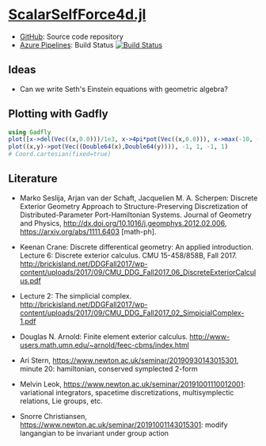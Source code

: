 # [ScalarSelfForce4d.jl](https://github.com/eschnett/ScalarSelfForce4d.jl)

* [GitHub](https://github.com/eschnett/ScalarSelfForce4d.jl): Source code repository
* [Azure
  Pipelines](https://dev.azure.com/schnetter/ScalarSelfForce4d.jl/_build):
  Build Status [![Build
  Status](https://dev.azure.com/schnetter/ScalarSelfForce4d.jl/_apis/build/status/eschnett.ScalarSelfForce4d.jl?branchName=master)](https://dev.azure.com/schnetter/ScalarSelfForce4d.jl/_build/latest?definitionId=1&branchName=master)



## Ideas

* Can we write Seth's Einstein equations with geometric algebra?



## Plotting with Gadfly

```Julia
using Gadfly
plot([x->del(Vec((x,0.0)))/1e3, x->4pi*pot(Vec((x,0.0))), x->max(-10, -1/abs(x))], -1, 1, color=["delta", "potential", "1/r"])
plot((x,y)->pot(Vec((Double64(x),Double64(y)))), -1, 1, -1, 1)
# Coord.cartesian(fixed=true)
```



## Literature

* Marko Seslija, Arjan van der Schaft, Jacquelien M. A. Scherpen:
  Discrete Exterior Geometry Approach to Structure-Preserving
  Discretization of Distributed-Parameter Port-Hamiltonian Systems.
  Journal of Geometry and Physics,
  http://dx.doi.org/10.1016/j.geomphys.2012.02.006,
  https://arxiv.org/abs/1111.6403 [math-ph].
* Keenan Crane: Discrete differentical geometry: An applied
  introduction. Lecture 6: Discrete exterior calculus. CMU
  15-458/858B, Fall 2017.
  http://brickisland.net/DDGFall2017/wp-content/uploads/2017/09/CMU_DDG_Fall2017_06_DiscreteExteriorCalculus.pdf
* Lecture 2: The simplicial complex. http://brickisland.net/DDGFall2017/wp-content/uploads/2017/09/CMU_DDG_Fall2017_02_SimpicialComplex-1.pdf

* Douglas N. Arnold: Finite element exterior calculus.
  http://www-users.math.umn.edu/~arnold/feec-cbms/index.html

* Ari Stern, https://www.newton.ac.uk/seminar/20190930143015301,
  minute 20: hamiltonian, conserved symplected 2-form
* Melvin Leok, https://www.newton.ac.uk/seminar/20191001110012001:
  variational integrators, spacetime discretizations, multisymplectic
  relations, Lie groups, etc.
* Snorre Christiansen,
  https://www.newton.ac.uk/seminar/20191001143015301: modify
  langangian to be invariant under group action
